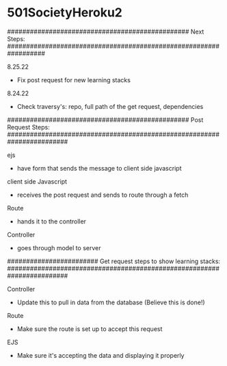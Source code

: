 # 501SocietyHeroku2


################################################ Next Steps: ##################################################################

8.25.22
- Fix post request for new learning stacks


8.24.22
- Check traversy's: repo, full path of the get request, dependencies



################################################ Post Request Steps: ########################################################################

ejs
- have form that sends the message to client side javascript

client side Javascript
- receives the post request and sends to route through a fetch 

Route 
- hands it to the controller


Controller
- goes through model to server


######################## Get request steps to show learning stacks: ########################################################################

Controller
- Update this to pull in data from the database (Believe this is done!)

Route
- Make sure the route is set up to accept this request

EJS
- Make sure it's accepting the data and displaying it properly